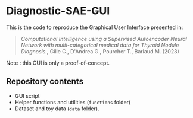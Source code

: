 # Diagnostic-SAE-GUI

This is the code to reproduce the Graphical User Interface presented in:

> *Computational Intelligence using a Supervised Autoencoder Neural Network with multi-categorical medical data for Thyroid Nodule Diagnosis.*, Gille C., D'Andrea G., Pourcher T., Barlaud M. (2023)

Note : this GUI is only a proof-of-concept.

## Repository contents

- GUI script
- Helper functions and utilities (`functions` folder)
- Dataset and toy data (`data` folder).
